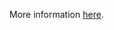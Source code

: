 More information [here](https://docs.prismacloud.io/en/enterprise-edition/policy-reference/docker-policies/docker-policy-index/ensure-docker-curl-secure.html).
